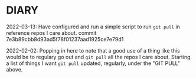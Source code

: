 # DIARY

2022-03-13: Have configured and run a simple script to run `git pull` in
            reference repos I care about.
            commit 7e3b89cbb8d93ad5f78f01237aad1925ce7e79d1

2022-02-02: Popping in here to note that a good use of a thing like this would
            be to regulary go out and `git pull` all the repos I care about.
            Starting a list of things I want `git pull` updated, regularly,
            under the "GIT PULL" above.
